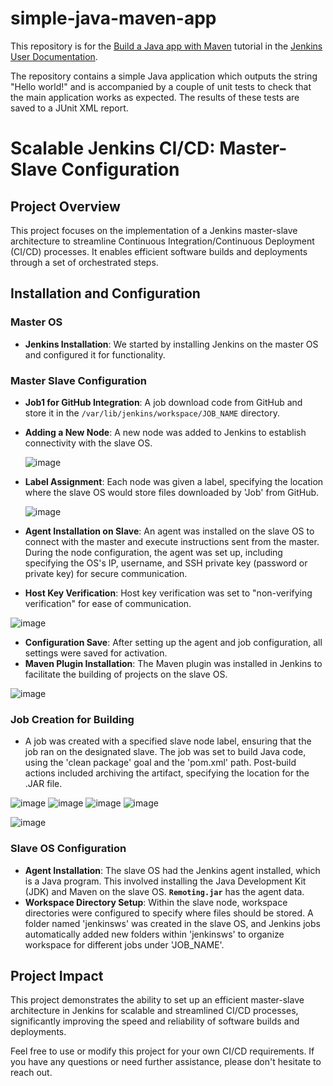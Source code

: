 # simple-java-maven-app

This repository is for the
[Build a Java app with Maven](https://jenkins.io/doc/tutorials/build-a-java-app-with-maven/)
tutorial in the [Jenkins User Documentation](https://jenkins.io/doc/).

The repository contains a simple Java application which outputs the string
"Hello world!" and is accompanied by a couple of unit tests to check that the
main application works as expected. The results of these tests are saved to a
JUnit XML report.

# Scalable Jenkins CI/CD: Master-Slave Configuration

## Project Overview

This project focuses on the implementation of a Jenkins master-slave architecture to streamline Continuous Integration/Continuous Deployment (CI/CD) processes. It enables efficient software builds and deployments through a set of orchestrated steps.

## Installation and Configuration

### Master OS

- **Jenkins Installation**: We started by installing Jenkins on the master OS and configured it for functionality.

### Master Slave Configuration

- **Job1 for GitHub Integration**: A job download code from GitHub and store it in the `/var/lib/jenkins/workspace/JOB_NAME` directory.
- **Adding a New Node**: A new node was added to Jenkins to establish connectivity with the slave OS.

  ![image](https://github.com/Akash2856/maven/assets/49570016/c1bddbcc-b261-4ec9-b309-55985e889216)

- **Label Assignment**: Each node was given a label, specifying the location where the slave OS would store files downloaded by 'Job' from GitHub.
  
  ![image](https://github.com/Akash2856/maven/assets/49570016/d55e4c56-aa19-4855-b6e3-56a6ceea2e25)

- **Agent Installation on Slave**: An agent was installed on the slave OS to connect with the master and execute instructions sent from the master. During the node configuration, the agent was set up, including specifying the OS's IP, username, and SSH private key (password or private key) for secure communication.
- **Host Key Verification**: Host key verification was set to "non-verifying verification" for ease of communication.
  
![image](https://github.com/Akash2856/maven/assets/49570016/5246dcb2-d47f-4b9b-aaf1-fe2ee05d46c8)

- **Configuration Save**: After setting up the agent and job configuration, all settings were saved for activation.
- **Maven Plugin Installation**: The Maven plugin was installed in Jenkins to facilitate the building of projects on the slave OS.
  
![image](https://github.com/Akash2856/maven/assets/49570016/1d96784d-6378-410f-9db9-a3309217c5de)


### Job Creation for Building

- A job was created with a specified slave node label, ensuring that the job ran on the designated slave. The job was set to build Java code, using the 'clean package' goal and the 'pom.xml' path. Post-build actions included archiving the artifact, specifying the location for the .JAR file.
  
![image](https://github.com/Akash2856/maven/assets/49570016/1c4b9d32-69dc-4c71-b588-2dfeae9487e4)
![image](https://github.com/Akash2856/maven/assets/49570016/5385a608-a212-49fd-bf99-d280711eed74)
![image](https://github.com/Akash2856/maven/assets/49570016/cc5d10c4-1c26-4fd2-8162-9ba050916415)
![image](https://github.com/Akash2856/maven/assets/49570016/3d48e442-02f4-4322-869d-c4c9fb59e308)

![image](https://github.com/Akash2856/maven/assets/49570016/36e6758c-3461-4301-9be3-d45010486753)


  


### Slave OS Configuration

- **Agent Installation**: The slave OS had the Jenkins agent installed, which is a Java program. This involved installing the Java Development Kit (JDK) and Maven on the slave OS. **`Remoting.jar`** has the agent data.
- **Workspace Directory Setup**: Within the slave node, workspace directories were configured to specify where files should be stored. A folder named 'jenkinsws' was created in the slave OS, and Jenkins jobs automatically added new folders within 'jenkinsws' to organize workspace for different jobs under 'JOB_NAME'.

## Project Impact

This project demonstrates the ability to set up an efficient master-slave architecture in Jenkins for scalable and streamlined CI/CD processes, significantly improving the speed and reliability of software builds and deployments.

Feel free to use or modify this project for your own CI/CD requirements. If you have any questions or need further assistance, please don't hesitate to reach out.

